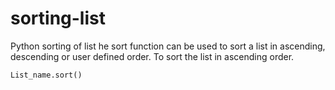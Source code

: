# sorting-list
Python sorting of list
he sort function can be used to sort a list in ascending, descending or user defined order.
To sort the list in ascending order.

    List_name.sort()
